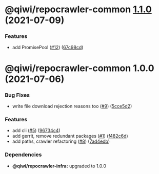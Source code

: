 # @qiwi/repocrawler-common [1.1.0](https://github.com/qiwi/repocrawler/compare/@qiwi/repocrawler-common@1.0.0...@qiwi/repocrawler-common@1.1.0) (2021-07-09)


### Features

* add PromisePool ([#12](https://github.com/qiwi/repocrawler/issues/12)) ([67c98cd](https://github.com/qiwi/repocrawler/commit/67c98cd8d2efe189b5721bc21aaf52ea97df52c7))

# @qiwi/repocrawler-common 1.0.0 (2021-07-06)


### Bug Fixes

* write file download rejection reasons too ([#9](https://github.com/qiwi/repocrawler/issues/9)) ([5cce5d2](https://github.com/qiwi/repocrawler/commit/5cce5d2f6c099d9a5d3fe37432257cd039cba02b))


### Features

* add cli ([#5](https://github.com/qiwi/repocrawler/issues/5)) ([96734c4](https://github.com/qiwi/repocrawler/commit/96734c4973e10325ca183a045496ada7a4f0b49d))
* add gerrit, remove redundant packages ([#1](https://github.com/qiwi/repocrawler/issues/1)) ([f482c6d](https://github.com/qiwi/repocrawler/commit/f482c6df640dfad883b0be97ca6b0e0759c2a8ab))
* add paths, crawler refactoring ([#8](https://github.com/qiwi/repocrawler/issues/8)) ([7ad4edb](https://github.com/qiwi/repocrawler/commit/7ad4edb034c20488e5d5153bd3bc2af2779f436d))





### Dependencies

* **@qiwi/repocrawler-infra:** upgraded to 1.0.0
